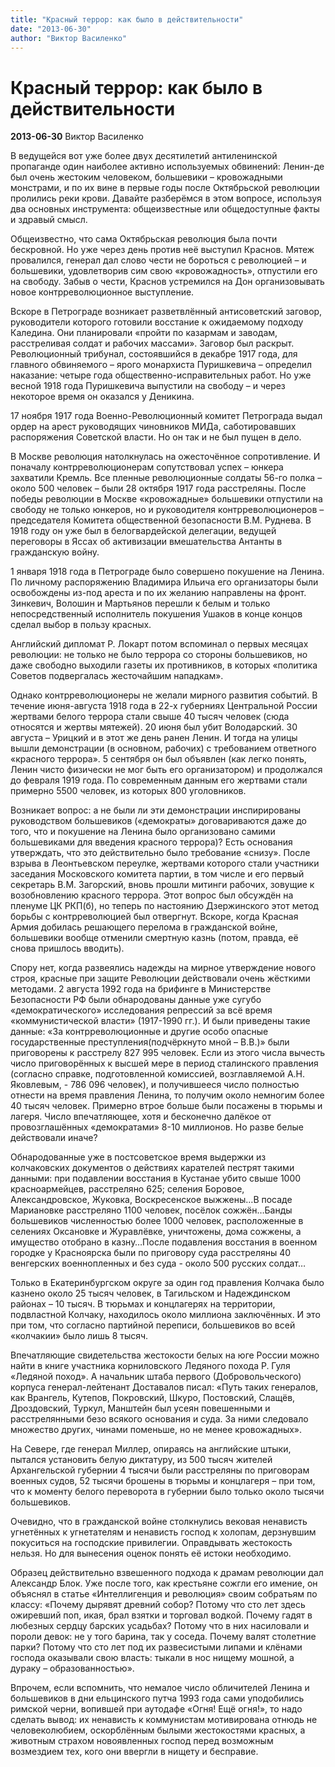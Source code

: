 ```yaml
---
title: "Красный террор: как было в действительности"
date: "2013-06-30"
author: "Виктор Василенко"
---
```


# Красный террор: как было в действительности

**2013-06-30** Виктор Василенко

В ведущейся вот уже более двух десятилетий антиленинской пропаганде один наиболее активно используемых обвинений: Ленин-де был очень жестоким человеком, большевики – кровожадными монстрами, и по их вине в первые годы после Октябрьской революции пролились реки крови. Давайте разберёмся в этом вопросе, используя два основных инструмента: общеизвестные или общедоступные факты и здравый смысл.

Общеизвестно, что сама Октябрьская революция была почти бескровной. Но уже через день против неё выступил Краснов. Мятеж провалился, генерал дал слово чести не бороться с революцией – и большевики, удовлетворив сим свою «кровожадность», отпустили его на свободу. Забыв о чести, Краснов устремился на Дон организовывать новое контрреволюционное выступление.

Вскоре в Петрограде возникает разветвлённый антисоветский заговор, руководители которого готовили восстание к ожидаемому подходу Каледина. Они планировали «пройти по казармам и заводам, расстреливая солдат и рабочих массами». Заговор был раскрыт. Революционный трибунал, состоявшийся в декабре 1917 года, для главного обвиняемого – ярого монархиста Пуришкевича – определил наказание: четыре года общественно-исправительных работ. Но уже весной 1918 года Пуришкевича выпустили на свободу – и через некоторое время он оказался у Деникина.

17 ноября 1917 года Военно-Революционный комитет Петрограда выдал ордер на арест руководящих чиновников МИДа, саботировавших распоряжения Советской власти. Но он так и не был пущен в дело.

В Москве революция натолкнулась на ожесточённое сопротивление. И поначалу контрреволюционерам сопутствовал успех – юнкера захватили Кремль. Все пленные революционные солдаты 56-го полка – около 500 человек – были 28 октября 1917 года расстреляны. После победы революции в Москве «кровожадные» большевики отпустили на свободу не только юнкеров, но и руководителя контрреволюционеров – председателя Комитета общественной безопасности В.М. Руднева. В 1918 году он уже был в белогвардейской делегации, ведущей переговоры в Яссах об активизации вмешательства Антанты в гражданскую войну.

1 января 1918 года в Петрограде было совершено покушение на Ленина. По личному распоряжению Владимира Ильича его организаторы были освобождены из-под ареста и по их желанию направлены на фронт. Зинкевич, Волошин и Мартьянов перешли к белым и только непосредственный исполнитель покушения Ушаков в конце концов сделал выбор в пользу красных.

Английский дипломат Р. Локарт потом вспоминал о первых месяцах революции: не только не было террора со стороны большевиков, но даже свободно выходили газеты их противников, в которых «политика Советов подвергалась жесточайшим нападкам».

Однако контрреволюционеры не желали мирного развития событий. В течение июня-августа 1918 года в 22-х губерниях Центральной России жертвами белого террора стали свыше 40 тысяч человек (сюда относятся и жертвы мятежей). 20 июня был убит Володарский. 30 августа – Урицкий и в этот же день ранен Ленин. И тогда на улицы вышли демонстрации (в основном, рабочих) с требованием ответного «красного террора». 5 сентября он был объявлен (как легко понять, Ленин чисто физически не мог быть его организатором) и продолжался до февраля 1919 года. По современным данным его жертвами стали примерно 5500 человек, из которых 800 уголовников.

Возникает вопрос: а не были ли эти демонстрации инспирированы руководством большевиков («демократы» договариваются даже до того, что и покушение на Ленина было организовано самими большевиками для введения красного террора)? Есть основания утверждать, что это действительно было требование «снизу». После взрыва в Леонтьевском переулке, жертвами которого стали участники заседания Московского комитета партии, в том числе и его первый секретарь В.М. Загорский, вновь прошли митинги рабочих, зовущие к возобновлению красного террора. Этот вопрос был обсуждён на пленуме ЦК РКП(б), но теперь по настоянию Дзержинского этот метод борьбы с контрреволюцией был отвергнут. Вскоре, когда Красная Армия добилась решающего перелома в гражданской войне, большевики вообще отменили смертную казнь (потом, правда, её снова пришлось вводить).

Спору нет, когда развеялись надежды на мирное утверждение нового строя, красные при защите Революции действовали очень жёсткими методами. 2 августа 1992 года на брифинге в Министерстве Безопасности РФ были обнародованы данные уже сугубо «демократического» исследования репрессий за всё время «коммунистической власти» (1917-1990 гг.). И были приведены такие данные: «За контрреволюционные и другие особо опасные государственные преступления(подчёркнуто мной – В.В.)» были приговорены к расстрелу 827 995 человек. Если из этого числа вычесть число приговорённых к высшей мере в период сталинского правления (согласно справке, подготовленной комиссией, возглавляемой А.Н. Яковлевым, - 786 096 человек), и получившееся число полностью отнести на время правления Ленина, то получим около немногим более 40 тысяч человек. Примерно втрое больше были посажены в тюрьмы и лагеря. Число впечатляющее, хотя и бесконечно далёкое от провозглашённых «демократами» 8-10 миллионов. Но разве белые действовали иначе?

Обнародованные уже в постсоветское время выдержки из колчаковских документов о действиях карателей пестрят такими данными: при подавлении восстания в Кустанае убито свыше 1000 красноармейцев, расстреляно 625; селения Боровое, Александровское, Жуковка, Воскресенское выжжены…В посаде Мариановке расстреляно 1100 человек, посёлок сожжён…Банды большевиков численностью более 1000 человек, расположенные в селениях Оксановке и Журавлёвке, уничтожены, дома сожжены, а имущество отобрано в казну…После подавления восстания в военном городке у Красноярска были по приговору суда расстреляны 40 венгерских военнопленных и без суда - около 500 русских солдат…

Только в Екатеринбургском округе за один год правления Колчака было казнено около 25 тысяч человек, в Тагильском и Надеждинском районах – 10 тысяч. В тюрьмах и концлагерях на территории, подвластной Колчаку, находилось около миллиона заключённых. И это при том, что согласно партийной переписи, большевиков во всей «колчакии» было лишь 8 тысяч.

Впечатляющие свидетельства жестокости белых на юге России можно найти в книге участника корниловского Ледяного похода Р. Гуля «Ледяной поход». А начальник штаба первого (Добровольческого) корпуса генерал-лейтенант Доставалов писал: «Путь таких генералов, как Врангель, Кутепов, Покровский, Шкуро, Постовский, Слащёв, Дроздовский, Туркул, Манштейн был усеян повешенными и расстрелянными безо всякого основания и суда. За ними следовало множество других, чинами поменьше, но не менее кровожадных».

На Севере, где генерал Миллер, опираясь на английские штыки, пытался установить белую диктатуру, из 500 тысяч жителей Архангельской губернии 4 тысячи были расстреляны по приговорам военных судов, 52 тысячи брошены в тюрьмы и концлагеря – при том, что к моменту белого переворота в губернии было только около тысячи большевиков.

Очевидно, что в гражданской войне столкнулись вековая ненависть угнетённых к угнетателям и ненависть господ к холопам, дерзнувшим покуситься на господские привилегии. Оправдывать жестокость нельзя. Но для вынесения оценок понять её истоки необходимо.

Образец действительно взвешенного подхода к драмам революции дал Александр Блок. Уже после того, как крестьяне сожгли его имение, он объяснял в статье «Интеллигенция и революция» своим собратьям по классу: «Почему дырявят древний собор? Потому что сто лет здесь ожиревший поп, икая, брал взятки и торговал водкой. Почему гадят в любезных сердцу барских усадьбах? Потому что в них насиловали и пороли девок: не у того барина, так у соседа. Почему валят столетние парки? Потому что сто лет под их развесистыми липами и клёнами господа оказывали свою власть: тыкали в нос нищему мошной, а дураку – образованностью».

Впрочем, если вспомнить, что немалое число обличителей Ленина и большевиков в дни ельцинского путча 1993 года сами уподобились римской черни, вопившей при аутодафе «Огня! Ещё огня!», то надо сделать вывод: их ненависть к коммунистам мотивирована отнюдь не человеколюбием, оскорблённым былыми жестокостями красных, а животным страхом новоявленных господ перед возможным возмездием тех, кого они ввергли в нищету и бесправие.